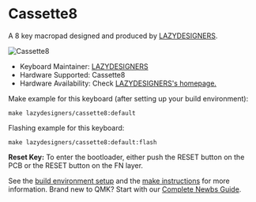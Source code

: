 # Cassette8

A 8 key macropad designed and produced by [LAZYDESIGNERS](http://lazydesigners.cn).

![Cassette8](http://lazydesigners.cn/wp-content/uploads/2021/05/cassette8.jpg)

* Keyboard Maintainer: [LAZYDESIGNERS](https://github.com/jackytrabbit)
* Hardware Supported: Cassette8
* Hardware Availability: Check [LAZYDESIGNERS's homepage.](http://lazydesigners.cn)

Make example for this keyboard (after setting up your build environment):

    make lazydesigners/cassette8:default

Flashing example for this keyboard:

    make lazydesigners/cassette8:default:flash

**Reset Key:** To enter the bootloader, either push the RESET button on the PCB or the RESET button on the FN layer.

See the [build environment setup](https://docs.qmk.fm/#/getting_started_build_tools) and the [make instructions](https://docs.qmk.fm/#/getting_started_make_guide) for more information. Brand new to QMK? Start with our [Complete Newbs Guide](https://docs.qmk.fm/#/newbs).
